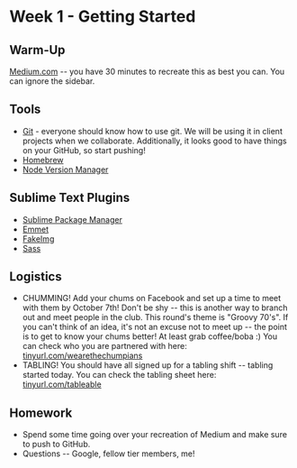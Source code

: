 # Week 1 - Getting Started

## Warm-Up
[Medium.com](http://medium.com) -- you have 30 minutes to recreate this as best you can.  You can ignore the sidebar.

## Tools
* [Git](http://git-scm.com/book/en/v2/Getting-Started-Git-Basics) - everyone should know how to use git.  We will be using it in client projects when we collaborate.
Additionally, it looks good to have things on your GitHub, so start pushing!
* [Homebrew](http://brew.sh/)
* [Node Version Manager](https://github.com/creationix/nvm)

## Sublime Text Plugins
* [Sublime Package Manager](https://packagecontrol.io/installation)
* [Emmet](http://emmet.io/)
* [FakeImg](http://fakeimg.pl/)
* [Sass](http://sass-lang.com/)

## Logistics
* CHUMMING! Add your chums on Facebook and set up a time to meet with them
by October 7th!  Don't be shy -- this is another way to branch out and meet 
people in the club.  This round's theme is "Groovy 70's".  If you can't think of
an idea, it's not an excuse not to meet up -- the point is to get to know your
chums better!  At least grab coffee/boba :) You can check who you are partnered 
with here: [tinyurl.com/wearethechumpians](http://tinyurl.com/wearethechumpians)
* TABLING! You should have all signed up for a tabling shift -- tabling started
today.  You can check the tabling sheet here: [tinyurl.com/tableable](http://tinyurl.com/tableable)

## Homework
* Spend some time going over your recreation of Medium and make sure to push 
to GitHub.
* Questions -- Google, fellow tier members, me!
